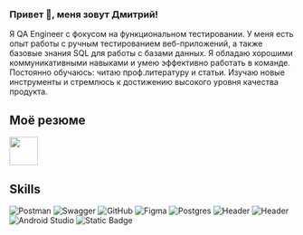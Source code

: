 ### Привет 👋, меня зовут Дмитрий!


Я QA Engineer с фокусом на функциональном тестировании. У меня есть опыт работы с ручным тестированием веб-приложений, а также базовые знания SQL для работы с базами данных. Я обладаю хорошими коммуникативными навыками и умею эффективно работать в команде. Постоянно обучаюсь: читаю проф.литературу и статьи. Изучаю новые инструменты и стремлюсь к достижению высокого уровня качества продукта.

## Моё резюме
<a href="https://cheboksary.hh.ru/resume/7f09bd44ff0b73f54f0039ed1f444969375876">
  <img src="https://hhcdn.ru/ichameleon/00181.png" height="50">
</a>

## Skills
![Postman](https://img.shields.io/badge/Postman-FF6C37?style=for-the-badge&logo=postman&logoColor=white)
![Swagger](https://img.shields.io/badge/-Swagger-%23Clojure?style=for-the-badge&logo=swagger&logoColor=white)
![GitHub](https://img.shields.io/badge/github-%23121011.svg?style=for-the-badge&logo=github&logoColor=white)
![Figma](https://img.shields.io/badge/figma-%23F24E1E.svg?style=for-the-badge&logo=figma&logoColor=white)
![Postgres](https://img.shields.io/badge/postgres-%23316192.svg?style=for-the-badge&logo=postgresql&logoColor=white)
![Header](https://img.shields.io/badge/DevTools-090909?style=for-the-badge&logo=googlechrome&logoColor=2674f2)
![Header](https://img.shields.io/badge/CharlesProxy-090909?style=for-the-badge&logo=charlesproxy&logoColor=8cc4d7)
![Android Studio](https://img.shields.io/badge/Android%20Studio-3DDC84.svg?style=for-the-badge&logo=android-studio&logoColor=white)
![Static Badge](https://img.shields.io/badge/Qase-8A2BE2?style=for-the-badge)





 




